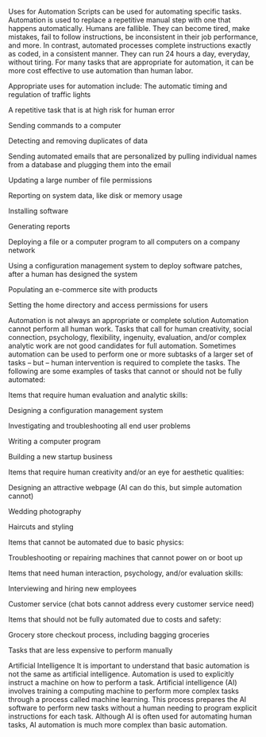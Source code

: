 Uses for Automation
Scripts can be used for automating specific tasks. Automation is used to replace a repetitive manual step with one that happens automatically. Humans are fallible. They can become tired, make mistakes, fail to follow instructions, be inconsistent in their job performance, and more. In contrast, automated processes complete instructions exactly as coded, in a consistent manner. They can run 24 hours a day, everyday, without tiring. For many tasks that are appropriate for automation, it can be more cost effective to use automation than human labor. 


Appropriate uses for automation include:
The automatic timing and regulation of traffic lights

A repetitive task that is at high risk for human error

Sending commands to a computer

Detecting and removing duplicates of data

Sending automated emails that are personalized by pulling individual names from a database and plugging them into the email 

Updating a large number of file permissions

Reporting on system data, like disk or memory usage

Installing software

Generating reports

Deploying a file or a computer program to all computers on a company network

Using a configuration management system to deploy software patches, after a human has designed the system

Populating an e-commerce site with products

Setting the home directory and access permissions for users


Automation is not always an appropriate or complete solution
Automation cannot perform all human work. Tasks that call for human creativity, social connection, psychology, flexibility, ingenuity, evaluation, and/or complex analytic work are not good candidates for full automation. Sometimes automation can be used to perform one or more subtasks of a larger set of tasks – but – human intervention is required to complete the tasks. The following are some examples of tasks that cannot or should not be fully automated:

Items that require human evaluation and analytic skills:

Designing a configuration management system

Investigating and troubleshooting all end user problems

Writing a computer program

Building a new startup business

Items that require human creativity and/or an eye for aesthetic qualities:

Designing an attractive webpage (AI can do this, but simple automation cannot) 

Wedding photography

Haircuts and styling

Items that cannot be automated due to basic physics:

Troubleshooting or repairing machines that cannot power on or boot up 

Items that need human interaction, psychology, and/or evaluation skills:

Interviewing and hiring new employees

Customer service (chat bots cannot address every customer service need)

Items that should not be fully automated due to costs and safety:

Grocery store checkout process, including bagging groceries

Tasks that are less expensive to perform manually


Artificial Intelligence
It is important to understand that basic automation is not the same as artificial intelligence. Automation is used to explicitly instruct a machine on how to perform a task. Artificial intelligence (AI) involves training a computing machine to perform more complex tasks through a process called machine learning. This process prepares the AI software to perform new tasks without a human needing to program explicit instructions for each task. Although AI is often used for automating human tasks, AI automation is much more complex than basic automation.
